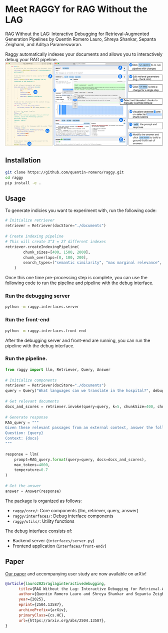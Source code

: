 # Meet RAGGY for RAG Without the LAG

RAG Without the LAG: Interactive Debugging for Retrieval-Augmented Generation Pipelines by Quentin Romero Lauro, Shreya Shankar, Sepanta Zeighami, and Aditya Parameswaran.

Raggy automatically indexes your documents and allows you to interactively debug your RAG pipeline.
![Raggy Logo](/interfaceandcode-edit.jpg)

## Installation

```bash
git clone https://github.com/quentin-romero/raggy.git
cd raggy
pip install -e .
```

## Usage

To generate indicies you want to experiment with, run the following code:
```python
# Initialize retriever
retriever = Retriever(docStore="./documents")

# Create indexing pipeline
# This will create 3^3 = 27 different indexes
retriever.createIndexingPipeline(
        chunk_sizes=[400, 1500, 2000],
        chunk_overlaps=[0, 100, 200],
        search_types=["semantic similarity", "max marginal relevance", "tfidf"]
    )
```
Once this one time pre-processing step is complete, you can use the following code to run the pipeline and pipeline with the debug interface.

### Run the debugging server
```bash
python -m raggy.interfaces.server
```

### Run the front-end
```bash
python -m raggy.interfaces.front-end
```

After the debugging server and front-end are running, you can run the pipeline with the debug interface.

### Run the pipeline.
```python
from raggy import llm, Retriever, Query, Answer

# Initialize components
retriever = Retriever(docStore="./documents")
query = Query("What languages can we translate in the hospital?", debug=True)

# Get relevant documents
docs_and_scores = retriever.invoke(query=query, k=5, chunkSize=400, chunkOverlap=0)

# Generate response
RAG_query = """
Given these relevant passages from an external context, answer the following question. 
Question: {query}
Context: {docs}
"""

response = llm(
    prompt=RAG_query.format(query=query, docs=docs_and_scores),
    max_tokens=4000,
    temperature=0.7
)

# Get the answer
answer = Answer(response)
```


The package is organized as follows:

- `raggy/core/`: Core components (llm, retriever, query, answer)
- `raggy/interfaces/`: Debug interface components
- `raggy/utils/`: Utility functions

The debug interface consists of:
- Backend server (`interfaces/server.py`)
- Frontend application (`interfaces/front-end/`)

## Paper
[Our paper](https://arxiv.org/abs/2504.13587) and accompanying user study are now available on arXiv!
```bibtex
@article{lauro2025raglaginteractivedebugging,
      title={RAG Without the Lag: Interactive Debugging for Retrieval-Augmented Generation Pipelines}, 
      author={Quentin Romero Lauro and Shreya Shankar and Sepanta Zeighami and Aditya Parameswaran},
      year={2025},
      eprint={2504.13587},
      archivePrefix={arXiv},
      primaryClass={cs.HC},
      url={https://arxiv.org/abs/2504.13587}, 
}
```